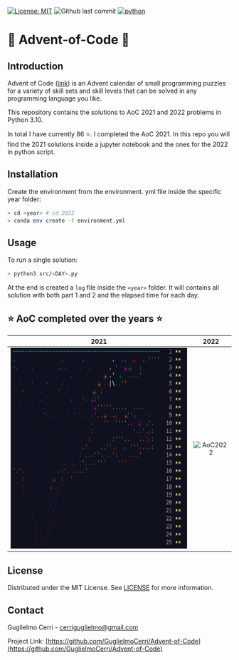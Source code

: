 [![License: MIT](https://img.shields.io/badge/license-MIT-red)](https://github.com/GuglielmoCerri/Advent-of-Code)
![Github last commit](https://img.shields.io/github/last-commit/GuglielmoCerri/Advent-of-Code)
[![python](https://img.shields.io/badge/python-v3.10.8-blue)](https://www.python.org/)

# 🎄 Advent-of-Code 🎅

## Introduction
Advent of Code ([link](https://adventofcode.com/2022/about)) is an Advent calendar of small programming puzzles for a variety of skill sets and skill levels that can be solved in any programming language you like.

This repository contains the solutions to AoC 2021 and 2022 problems in Python 3.10.

In total I have currently 86 ⭐. I completed the AoC 2021. In this repo you will find the 2021 solutions inside a jupyter notebook and the ones for the 2022 in python script.

## Installation

Create the environment from the environment.
yml file inside the specific year folder:

```bash
> cd <year> # cd 2022
> conda env create -f environment.yml
```

## Usage

To run a single solution:

```bash
> python3 src/<DAY>.py
```

At the end is created a `log` file inside the `<year>` folder. It will contains all solution with both part 1 and 2 and the elapsed time for each day.


## ⭐ AoC completed over the years ⭐ 

<div align="center">

**2021**            |  **2022**
:-------------------------:|:-------------------------:
<img src="docs/completed_2021.png" alt="AoC2021" width="450" height="450">  |  <img src="docs/completed_2022.png" alt="AoC2022" width="450" height="450"> 

</div>

## License

Distributed under the MIT License. See [LICENSE](./LICENSE) for more information.


## Contact

Guglielmo Cerri - cerriguglielmo@gmail.com

Project Link: [https://github.com/GuglielmoCerri/Advent-of-Code](https://github.com/GuglielmoCerri/Advent-of-Code)


